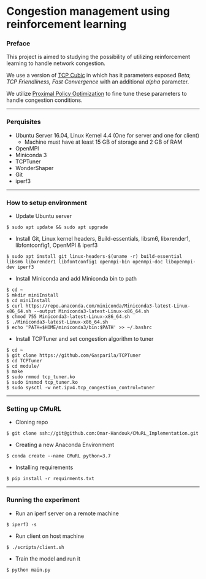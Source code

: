 # Congestion management using reinforcement learning
### Preface
This project is aimed to studying the possibility of utilizing reinforcement learning to handle network congestion.

We use a version of [TCP Cubic](https://www.cs.princeton.edu/courses/archive/fall16/cos561/papers/Cubic08.pdf) in which
has it parameters exposed _Beta, TCP Friendliness, Fast Convergence_ with an additional _alpha_ parameter.

We utilize [Proximal Policy Optimization](https://arxiv.org/abs/1707.06347) to fine tune these parameters to handle
congestion conditions.
___
### Perquisites

- Ubuntu Server 16.04, Linux Kernel 4.4 (One for server and one for client)
  - Machine must have at least 15 GB of storage and 2 GB of RAM
- OpenMPI
- Miniconda 3
- TCPTuner
- WonderShaper
- Git
- iperf3
___
### How to setup environment

- Update Ubuntu server
```shell script
$ sudo apt update && sudo apt upgrade
```
- Install Git, Linux kernel headers, Build-essentials, libsm6, libxrender1, libfontconfig1, OpenMPI & iperf3
```shell script
$ sudo apt install git linux-headers-$(uname -r) build-essential libsm6 libxrender1 libfontconfig1 openmpi-bin openmpi-doc libopenmpi-dev iperf3
```
- Install Miniconda and add Miniconda bin to path
```shell script
$ cd ~
$ mkdir miniInstall
$ cd miniInstall
$ curl https://repo.anaconda.com/miniconda/Miniconda3-latest-Linux-x86_64.sh --output Miniconda3-latest-Linux-x86_64.sh
$ chmod 755 Miniconda3-latest-Linux-x86_64.sh
$ ./Miniconda3-latest-Linux-x86_64.sh
$ echo 'PATH=$HOME/miniconda3/bin:$PATH' >> ~/.bashrc
```
- Install TCPTuner and set congestion algorithm to tuner
```shell script
$ cd ~
$ git clone https://github.com/Gasparila/TCPTuner
$ cd TCPTuner
$ cd module/
$ make
$ sudo rmmod tcp_tuner.ko
$ sudo insmod tcp_tuner.ko
$ sudo sysctl -w net.ipv4.tcp_congestion_control=tuner
```
___
### Setting up CMuRL

- Cloning repo
```shell script
$ git clone ssh://git@github.com:Omar-Handouk/CMuRL_Implementation.git
```
- Creating a new Anaconda Environment
```shell script
$ conda create --name CMuRL python=3.7
```
- Installing requirements
```shell script
$ pip install -r requirments.txt
```
___
### Running the experiment

- Run an iperf server on a remote machine
```shell script
$ iperf3 -s
```
- Run client on host machine
```shell script
$ ./scripts/client.sh
```
- Train the model and run it
```shell script
$ python main.py
```
